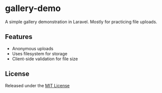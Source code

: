 # gallery-demo

A simple gallery demonstration in Laravel. Mostly for practicing file uploads.

## Features

-   Anonymous uploads
-   Uses filesystem for storage
-   Client-side validation for file size

## License

Released under the [MIT License](LICENSE)
